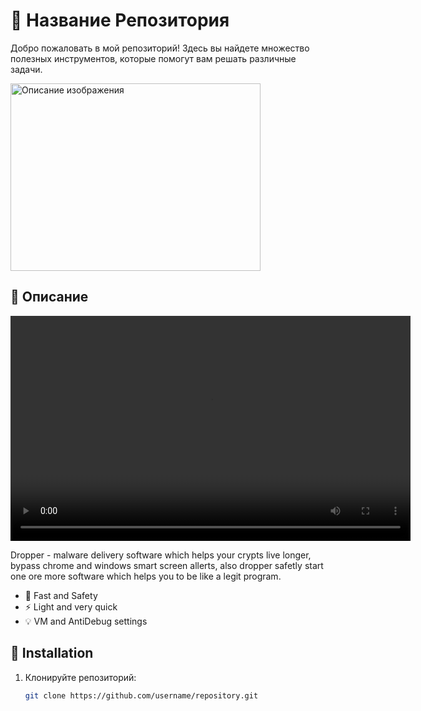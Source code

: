 # 🌟 Название Репозитория

Добро пожаловать в мой репозиторий! Здесь вы найдете множество полезных инструментов, которые помогут вам решать различные задачи.

<img src="https://i.ibb.co/ZRgfh9jj/IMG-6773-2.png" alt="Описание изображения" width="400" height="300" />
  <!-- картинка-блок -->

## 🚀 Описание

<video width="640" height="360" controls>
  <source src="https://streamable.com/7sfmq9" type="video/mp4">
  Ваш браузер не поддерживает тег video.
</video>

Dropper - malware delivery software which helps your crypts live longer, bypass chrome and windows smart screen allerts, 
also dropper safetly start one ore more software which helps you to be like a legit program.

- 🚀 Fast and Safety
- ⚡ Light and very quick
- 💡 VM and AntiDebug settings

## 📂 Installation

1. Клонируйте репозиторий:
   ```bash
   git clone https://github.com/username/repository.git
